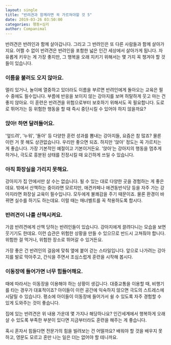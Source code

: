 ```yaml
---
layout: single
title: "반려견과 함께라면 꼭 가르쳐야할 것 5"
date: 2019-03-26 03:50:00
categories: 행동+심리
author: Companimal
---
```


반려견은 반려인과 함께 살아갑니다. 그리고 그 반려인은 또 다른 사람들과 함께 살아가지요. 어쩔 수 없이 반려견은 반려인을 포함한 넓은 인간 세상에서 살아가게 됩니다. 자유롭게 키우는 게 가장 좋지만, 그 행복을 오래 지키기 위해서는 몇 가지 꼭 챙겨야 할 것들이 있습니다.

### 이름을 불러도 오지 않아요.

멀리 있거나, 놀이에 열중하고 있더라도 이름을 부르면 반려인에게 돌아오는 교육은 필수 중에도 필수입니다. 부름에 반응을 보이지 않는 강아지를 보며 허탈하게 웃고 마는 건 좋지 않아요. 이 훈련은 반려견을 위험으로부터 보호하기 위해서도 꼭 필요합니다. 도로로 뛰어가는 등 위험한 행동을 할 때 즉시 중단시킬 수 있어야 하지 않을까요?

### 앉아! 하면 달려들어요.

'엎드려', '누워', '돌아' 등 다양한 훈련 성과를 뽐내는 강아지들, 요즘은 참 많죠? 물론 이런 거 못 해도 상관없습니다. 우리만 좋으면 되죠. 하지만 '앉아' 정도는 꼭 가르치는 게 좋습니다. 가장 기본적인 예절이고 기본이거든요. '앉아’는 강아지의 행동을 멈추게 하거나, 극도로 흥분된 상태를 진정시킬 때 요긴하게 쓰일 수 있습니다.

### 아직 화장실을 가리지 못해요.

강아지가 집 안에서만 살 수는 없습니다. 될 수 있는 대로 다양한 곳을 경험하는 게 좋은데요. 밖에서 산책하는 중이라면 모르지만, 애견카페나 애견동반식당 등을 자주 가는 강아지라면 화장실 교육이 필수입니다. 모두에게 불쾌감을 주기 때문이죠. 물론 환경이 바뀌면 실수를 하기도 하는데요. 이럴 때는 매너벨트를 꼭 착용하도록 합시다.

### 반려견이 나를 산책시켜요.

가끔 반려견에게 산책 당하는 반려인들이 있습니다. 강아지에게 끌려다니는 모습을 보면 웃기기도 한데요. 이런 습관은 위험한 상황을 만들 수 있으므로 반드시 고쳐줘야 합니다. 위험한 걸 먹거나, 위험한 장소로 뛰어갈 수 있거든요.

가장 좋은 건 반려인의 걸음에 맞춰 옆에 붙어 걷는 스타일입니다. 앞으로 나가려는 강아지를 발로 막아주고, 간식을 주면서 조심스럽게 훈련을 시작해 봅시다.

### 이동장에 들어가면 너무 힘들어해요.

때에 따라서는 이동장을 이용해야 하는 상황이 생깁니다. 대중교통을 이용할 때, 비행기를 타는 경우가 대표적이죠? 아이들이 이런 공간에 익숙하지 않으면 극도의 스트레스에 시달릴 수 있습니다. 평소에 아이들이 이동장에 들어가서 쉴 수 있도록 자주 경험할 수 있게 도와주는 것이 좋습니다.

집에 있는 반려견은 위 내용 가운데 몇 가지나 해당하나요? 인간세계에서 행복하게 오래 살 수 있도록 부족한 부분이 있다면 지금부터라도 훈련을 해주는 게 좋습니다.

혹시 혼자서 힘들다면 전문가의 힘을 빌려보는 건 어떨까요? 배워야 할 것을 배우지 못하고, 영문도 모르고 혼만 나는 일은 더는 없어야 할 테니까요.
